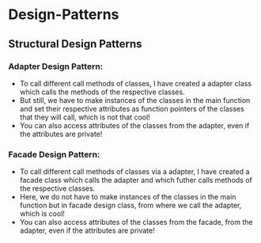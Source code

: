 # Design-Patterns
## Structural Design Patterns
### Adapter Design Pattern:
* To call different call methods of classes, I have created a adapter class which calls the methods of the respective classes.
* But still, we have to make instances of the classes in the main function and set their respective attributes as function pointers of the classes that they will call, which is not that cool!
* You can also access attributes of the classes from the adapter, even if the attributes are private!

### Facade Design Pattern:
* To call different call methods of classes via a adapter, I have created a facade class which calls the adapter and which futher calls methods of the respective classes.
* Here, we do not have to make instances of the classes in the main function but in facade design class, from where we call the adapter, which is cool!
* You can also access attributes of the classes from the facade, from the adapter, even if the attributes are private!

